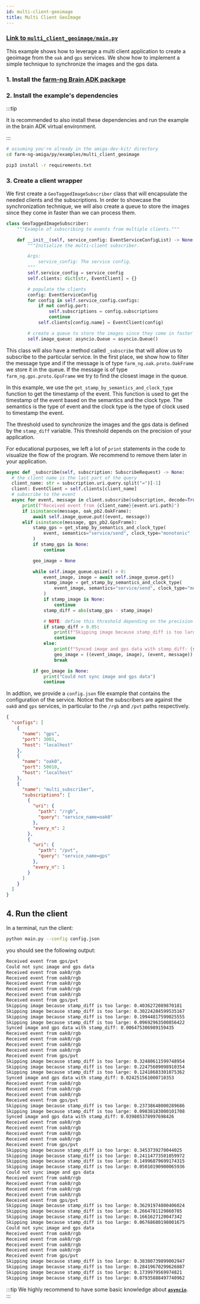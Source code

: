 ```yaml
---
id: multi-client-geoimage
title: Multi Client GeoImage
---
```


### [Link to `multi_client_geoimage/main.py`](https://github.com/farm-ng/farm-ng-amiga/blob/main/py/examples/multi_client_geoimage/main.py)

This example shows how to leverage a multi client application to create a geoimage from the `oak` and `gps` services. We show how to implement a simple
technique to synchronize the images and the gps data.

### 1. Install the [farm-ng Brain ADK package](/docs/brain/brain-install)

### 2. Install the example's dependencies

:::tip

It is recommended to also install these dependencies and run the
example in the brain ADK virtual environment.

:::

```bash
# assuming you're already in the amiga-dev-kit/ directory
cd farm-ng-amiga/py/examples/multi_client_geoimage
```

```bash
pip3 install -r requirements.txt
```

### 3. Create a client wrapper

We first create a `GeoTaggedImageSubscriber` class that will encapsulate the needed clients and the subscriptions. In order to showcase the synchronization
technique, we will also create a queue to store the images since they come in faster than we can process them.

```python
class GeoTaggedImageSubscriber:
    """Example of subscribing to events from multiple clients."""

    def __init__(self, service_config: EventServiceConfigList) -> None:
        """Initialize the multi-client subscriber.

        Args:
            service_config: The service config.
        """
        self.service_config = service_config
        self.clients: dict[str, EventClient] = {}

        # populate the clients
        config: EventServiceConfig
        for config in self.service_config.configs:
            if not config.port:
                self.subscriptions = config.subscriptions
                continue
            self.clients[config.name] = EventClient(config)

        # create a queue to store the images since they come in faster than we can process them
        self.image_queue: asyncio.Queue = asyncio.Queue()
```

This class will also have a method called `_subscribe` that will allow us to subscribe to the particular service. In the first place, we show how to filter the message type and
if the message is of type `farm_ng.oak.proto.OakFrame` we store it in the queue. If the message is of type `farm_ng.gps.proto.GpsFrame` we try to find the closest image in the queue.

In this example, we use the `get_stamp_by_semantics_and_clock_type` function to get the timestamp of the event. This function is used to get the timestamp of the event
based on the semantics and the clock type. The semantics is the type of event and the clock type is the type of clock used to timestamp the event.

The threshold used to synchronize the images and the gps data is defined by the `stamp_diff` variable. This threshold depends on the precision of your application.

For educational purposes, we left a lot of `print` statements in the code to visualize the flow of the program. We recommend to remove them later in your application.

```python
async def _subscribe(self, subscription: SubscribeRequest) -> None:
  # the client name is the last part of the query
  client_name: str = subscription.uri.query.split("=")[-1]
  client: EventClient = self.clients[client_name]
  # subscribe to the event
  async for event, message in client.subscribe(subscription, decode=True):
      print(f"Received event from {client_name}{event.uri.path}")
      if isinstance(message, oak_pb2.OakFrame):
          await self.image_queue.put((event, message))
      elif isinstance(message, gps_pb2.GpsFrame):
          stamp_gps = get_stamp_by_semantics_and_clock_type(
              event, semantics="service/send", clock_type="monotonic"
          )
          if stamp_gps is None:
              continue

          geo_image = None

          while self.image_queue.qsize() > 0:
              event_image, image = await self.image_queue.get()
              stamp_image = get_stamp_by_semantics_and_clock_type(
                  event_image, semantics="service/send", clock_type="monotonic"
              )
              if stamp_image is None:
                  continue
              stamp_diff = abs(stamp_gps - stamp_image)

              # NOTE: define this threshold depending on the precision of your application
              if stamp_diff > 0.05:
                  print(f"Skipping image because stamp_diff is too large: {stamp_diff}")
                  continue
              else:
                  print(f"Synced image and gps data with stamp_diff: {stamp_diff}")
                  geo_image = ((event_image, image), (event, message))
                  break

          if geo_image is None:
              print("Could not sync image and gps data")
              continue
```

In addtion, we provide a `config.json` file example that contains the configuration of the
service. Notice that the subscribers are against the `oak0` and `gps` services, in particular to the `/rgb` and `/pvt` paths respectively.

```json
{
  "configs": [
    {
      "name": "gps",
      "port": 3001,
      "host": "localhost"
    },
    {
      "name": "oak0",
      "port": 50010,
      "host": "localhost"
    },
    {
      "name": "multi_subscriber",
      "subscriptions": [
        {
          "uri": {
            "path": "/rgb",
            "query": "service_name=oak0"
          },
          "every_n": 2
        },
        {
          "uri": {
            "path": "/pvt",
            "query": "service_name=gps"
          },
          "every_n": 1
        }
      ]
    }
  ]
}
```

## 4. Run the client

In a terminal, run the client:

```bash
python main.py --config config.json
```

you should see the following output:

```bash
Received event from gps/pvt
Could not sync image and gps data
Received event from oak0/rgb
Received event from oak0/rgb
Received event from oak0/rgb
Received event from oak0/rgb
Received event from oak0/rgb
Received event from gps/pvt
Skipping image because stamp_diff is too large: 0.4036272089870181
Skipping image because stamp_diff is too large: 0.30224284599535167
Skipping image because stamp_diff is too large: 0.19944817599025555
Skipping image because stamp_diff is too large: 0.09692963500856422
Synced image and gps data with stamp_diff: 0.006475306989159435
Received event from oak0/rgb
Received event from oak0/rgb
Received event from oak0/rgb
Received event from oak0/rgb
Received event from gps/pvt
Skipping image because stamp_diff is too large: 0.32480611599748954
Skipping image because stamp_diff is too large: 0.22475609098910354
Skipping image because stamp_diff is too large: 0.12418683301075362
Synced image and gps data with stamp_diff: 0.024251561000710353
Received event from oak0/rgb
Received event from oak0/rgb
Received event from oak0/rgb
Received event from gps/pvt
Skipping image because stamp_diff is too large: 0.23738648000289686
Skipping image because stamp_diff is too large: 0.09838183000101708
Synced image and gps data with stamp_diff: 0.039805378997698426
Received event from oak0/rgb
Received event from oak0/rgb
Received event from oak0/rgb
Received event from oak0/rgb
Received event from gps/pvt
Skipping image because stamp_diff is too large: 0.3453739270044025
Skipping image because stamp_diff is too large: 0.24114773501059972
Skipping image because stamp_diff is too large: 0.14996879699174315
Skipping image because stamp_diff is too large: 0.05010190900065936
Could not sync image and gps data
Received event from oak0/rgb
Received event from oak0/rgb
Received event from oak0/rgb
Received event from oak0/rgb
Received event from gps/pvt
Skipping image because stamp_diff is too large: 0.36291974800406024
Skipping image because stamp_diff is too large: 0.2664781129860785
Skipping image because stamp_diff is too large: 0.1661627120047342
Skipping image because stamp_diff is too large: 0.06768680198001675
Could not sync image and gps data
Received event from oak0/rgb
Received event from oak0/rgb
Received event from oak0/rgb
Received event from oak0/rgb
Received event from gps/pvt
Skipping image because stamp_diff is too large: 0.38380739899002947
Skipping image because stamp_diff is too large: 0.28419670299626887
Skipping image because stamp_diff is too large: 0.1739979569974821
Skipping image because stamp_diff is too large: 0.07935888497740962
```

:::tip
We highly recommend to have some basic knowledge about
[**`asyncio`**](https://docs.python.org/3/library/asyncio.html).
:::
